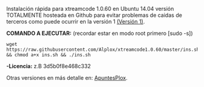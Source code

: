 Instalación rápida para xtreamcode 1.0.60 en Ubuntu 14.04 versión TOTALMENTE hosteada en Github para evitar problemas de caidas de terceros como puede ocurrir en la versión 1 [(Versión 1)](https://github.com/Alplox/xtreamcode).

**COMANDO A EJECUTAR:** (recordar estar en modo root primero [sudo -s])

```
wget https://raw.githubusercontent.com/Alplox/xtreamcode1.0.60/master/ins.sh && chmod a+x ins.sh && ./ins.sh
```
**-Licencia:** z.B 3d5b0f8e468c332

Otras versiones en más detalle en: [ApuntesPlox](https://apuntesplox.blogspot.com/2018/09/como-instalar-xtreamcode-1060-ubuntu.html).
